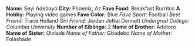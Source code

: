 **Name:** Seyi Adebayo
**City:** Phoenix, Az
__Fave Food:__ Breakfast Burritos
__A Hobby:__ Playing video games
**Fave Color:** Blue
_Fave Sport:_ Football
_Best Friend:_ Trace Holland
_Girl Friend:_ Jordan JeNai Dennett
_Undergrad College:_ _Columbia University_
**Number of Siblings:** 2
**Name of Brother:** Adetoro
__Name of Sister:__ Ololade
*Name of Father:* Gbadebo
_Name of Mother:_ Folashade
